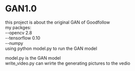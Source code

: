 # GAN1.0
this project is about the original GAN of Goodfollow   
my packges:  
      --opencv 2.8  
      --tensorflow 0.10   
      --numpy   
using python model.py to run the GAN model
   
model.py is the GAN model   
write_video.py can wrirte the generating pictures to the vedio
  
